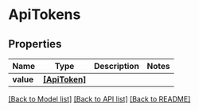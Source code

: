 # ApiTokens


## Properties
Name | Type | Description | Notes
------------ | ------------- | ------------- | -------------
**value** | [**[ApiToken]**](ApiToken.md) |  | 

[[Back to Model list]](../README.md#documentation-for-models) [[Back to API list]](../README.md#documentation-for-api-endpoints) [[Back to README]](../README.md)


